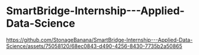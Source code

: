 # SmartBridge-Internship---Applied-Data-Science




https://github.com/StonageBanana/SmartBridge-Internship---Applied-Data-Science/assets/75058120/68ec0843-d490-4256-8430-7735b2a50865

